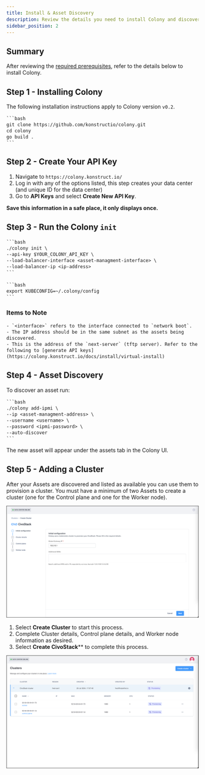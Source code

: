 ```yaml
---
title: Install & Asset Discovery
description: Review the details you need to install Colony and discover assets
sidebar_position: 2
---
```


## Summary

After reviewing the [required prerequisites](../colony-prod/prereqs-colony.md), refer to the details below to install Colony.

## Step 1 - Installing Colony

The following installation instructions apply to Colony version `v0.2`.

    ```bash
    git clone https://github.com/konstructio/colony.git
    cd colony
    go build .
    ```

## Step 2 - Create Your API Key

1. Navigate to `https://colony.konstruct.io/`
2. Log in with any of the options listed, this step creates your data center (and unique ID for the data center)
3. Go to **API Keys** and select **Create New API Key**.

**Save this information in a safe place, it only displays once.**

## Step 3 - Run the Colony `init`

    ```bash
    ./colony init \
    --api-key $YOUR_COLONY_API_KEY \
    --load-balancer-interface <asset-managment-interface> \
    --load-balancer-ip <ip-address>
    ```
 
    ```bash
    export KUBECONFIG=~/.colony/config
    ```

### Items to Note

    - `<interface>` refers to the interface connected to `network boot`.
    - The IP address should be in the same subnet as the assets being discovered.
    - This is the address of the `next-server` (tftp server). Refer to the following to [generate API keys](https://colony.konstruct.io/docs/install/virtual-install)

## Step 4 - Asset Discovery

To discover an asset run:

    ```bash
    ./colony add-ipmi \
    --ip <asset-managment-address> \
    --username <username> \
    --password <ipmi-password> \
    --auto-discover
    ```

The new asset will appear under the assets tab in the Colony UI.

## Step 5 - Adding a Cluster

After your Assets are discovered and listed as available you can use them to provision a cluster. You must have a minimum of two Assets to create a cluster (one for the Control plane and one for the Worker node).

![Create Cluster with Civo](../../img/civostack/initial-configuration.png)

1. Select **Create Cluster** to start this process.
2. Complete Cluster details, Control plane details, and Worker node information as desired.
3. Select **Create CivoStack**** to complete this process.

![Provisioning Clusters](../../img/civostack/provisioning.png)
